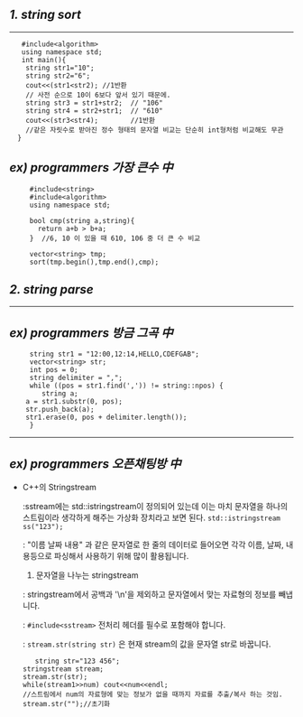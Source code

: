 ## *1. string sort*

<hr>

  ```#include<string> 
     #include<algorithm> 
     using namespace std;
     int main(){
      string str1="10";
      string str2="6";
      cout<<(str1<str2); //1반환 
      // 사전 순으로 10이 6보다 앞서 있기 때문에.
      string str3 = str1+str2;  // "106"
      string str4 = str2+str1;  // "610"
      cout<<(str3<str4);        //1반환
      //같은 자릿수로 받아진 정수 형태의 문자열 비교는 단순히 int형처럼 비교해도 무관
    }
```
    
## *ex) programmers 가장 큰수 中*
 
 ```
      #include<string>
      #include<algorithm>
      using namespace std;
      
      bool cmp(string a,string){
        return a+b > b+a;
      }  //6, 10 이 있을 때 610, 106 중 더 큰 수 비교
     
      vector<string> tmp;
      sort(tmp.begin(),tmp.end(),cmp);
 ```

## *2. string parse*

<hr>


## *ex) programmers 방금 그곡 中*


```
     string str1 = "12:00,12:14,HELLO,CDEFGAB"; 
     vector<string> str;
     int pos = 0;
     string delimiter = ",";
     while ((pos = str1.find(',')) != string::npos) {
     	string a;
	a = str1.substr(0, pos);
	str.push_back(a);
	str1.erase(0, pos + delimiter.length());
     }
```


<hr>


## *ex) programmers 오픈채팅방 中*

  - C++의 Stringstream 
     
      :sstream에는 std::istringstream이 정의되어 있는데 이는 마치 문자열을 하나의 스트림이라
      생각하게 해주는 가상화 장치라고 보면 된다.
      ```std::istringstream ss("123");```
      
      : "이름 날짜 내용" 과 같은 문자열로 한 줄의 데이터로 들어오면 각각 이름, 날짜, 내용등으로 파싱해서
     사용하기 위해 많이 활용됩니다.
   
    1) 문자열을 나누는 stringstream
      
      : stringstream에서 공백과 '\n'을 제외하고 문자열에서 맞는 자료형의 정보를 빼냅니다.
      
      : ```#include<sstream>``` 전처리 헤더를 필수로 포함해야 합니다.
      
      : ```stream.str(string str)``` 은 현재 stream의 값을 문자열 str로 바꿉니다.
      
      ```int num;
      	 string str="123 456";
	 stringstream stream;
	 stream.str(str);
	 while(stream1>>num) cout<<num<<endl;
	 //스트림에서 num의 자료형에 맞는 정보가 없을 때까지 자료를 추출/복사 하는 것임.
	 stream.str("");//초기화
      ```

     
